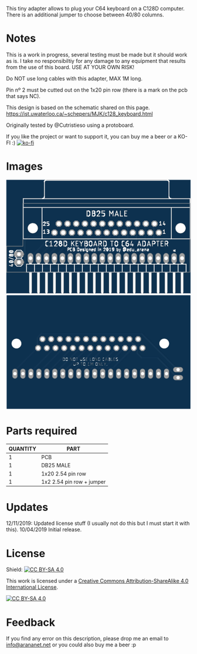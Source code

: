 This tiny adapter allows to plug your C64 keyboard on a C128D computer. There is an additional jumper to choose between 40/80 columns.

# Notes

This is a work in progress, several testing must be made but it should work as is. I take no responsibiltiy for any damage to any equipment that results from the use of this board. USE AT YOUR OWN RISK!

Do NOT use long cables with this adapter, MAX 1M long.

Pin nº 2 must be cutted out on the 1x20 pin row (there is a mark on the pcb that says NC).

This design is based on the schematic shared on this page. https://ist.uwaterloo.ca/~schepers/MJK/c128_keyboard.html

Originally tested by @Cutristieso using a protoboard.

If you like the project or want to support it, you can buy me a beer or a KO-FI :) 
[![ko-fi](https://www.ko-fi.com/img/githubbutton_sm.svg)](https://ko-fi.com/H2H51MPWG)

# Images

<img src="https://github.com/arananet/C128D-to-C64-KB/blob/master/img/top.png?raw=true" width="700"/>
<img src="https://github.com/arananet/C128D-to-C64-KB/blob/master/img/bottom.png?raw=true" width="700"/>

# Parts required

| QUANTITY      | PART                      |
| ------------- | -------------             |
| 1             | PCB                       |
| 1             | DB25 MALE                 |
| 1             | 1x20 2.54 pin row         |
| 1             | 1x2 2.54 pin row + jumper |

# Updates

12/11/2019: Updated license stuff (I usually not do this but I must start it with this).
10/04/2019 Initial release.

# License

Shield: [![CC BY-SA 4.0][cc-by-sa-shield]][cc-by-sa]

This work is licensed under a [Creative Commons Attribution-ShareAlike 4.0
International License][cc-by-sa].

[![CC BY-SA 4.0][cc-by-sa-image]][cc-by-sa]

[cc-by-sa]: http://creativecommons.org/licenses/by-sa/4.0/
[cc-by-sa-image]: https://licensebuttons.net/l/by-sa/4.0/88x31.png
[cc-by-sa-shield]: https://img.shields.io/badge/License-CC%20BY--SA%204.0-lightgrey.svg

# Feedback
If you find any error on this description, please drop me an email to info@arananet.net or you could also buy me a beer :p
